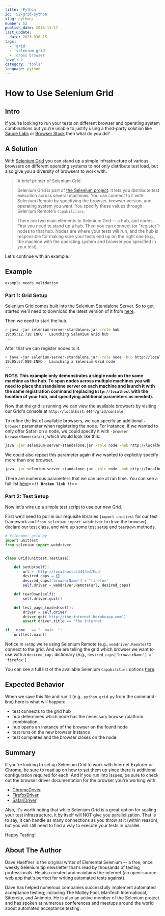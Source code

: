 ```yaml
---
title: 'Python'
id: '52-grid-python'
slug: python/
number: 52
publish_date: 2016-11-17
last_update:
  date: 2023-030-15
tags:
  - 'grid'
  - 'selenium grid'
  - 'cross browser'
level: 2
category: 'tools'
language: python
---
```


# How to Use Selenium Grid

## Intro

If you're looking to run your tests on different browser and operating system combinations but you're unable to justify using a third-party solution like [Sauce Labs](https://saucelabs.com/) or [Browser Stack](http://www.browserstack.com/) then what do you do?

## A Solution

With [Selenium Grid](https://www.selenium.dev/documentation/grid/) you can stand up a simple infrastructure of various browsers on different operating systems to not only distribute test load, but also give you a diversity of browsers to work with.

>A brief primer of Selenium Grid
>
>Selenium Grid is part of [the Selenium project](https://www.selenium.dev/). It lets you distribute test execution across several machines. You can connect to it with Selenium Remote by specifying the browser, browser version, and operating system you want. You specify these values through Selenium Remote's `Capabilities`.
>
>There are two main elements to Selenium Grid -- a hub, and nodes. First you need to stand up a hub. Then you can connect (or "register") nodes to that hub. Nodes are where your tests will run, and the hub is responsible for making sure your tests end up on the right one (e.g., the machine with the operating system and browser you specified in your test).

Let's continue with an example.

##  Example

`example needs validation`

### Part 1: Grid Setup

Selenium Grid comes built into the Selenium Standalone Server. So to get started we'll need to download the latest version of it from [here](https://www.selenium.dev/downloads/).

Then we need to start the hub.

```sh
> java -jar selenium-server-standalone.jar -role hub
19:05:12.718 INFO - Launching Selenium Grid hub
...
```

After that we can register nodes to it.

```sh
> java -jar selenium-server-standalone.jar -role node -hub http://localhost:4444/grid/register
19:05:57.880 INFO - Launching a Selenium Grid node
...
```

__NOTE: This example only demonstrates a single node on the same machine as the hub. To span nodes across multiple machines you will need to place the standalone server on each machine and launch it with the same registration command (replacing `http://localhost` with the location of your hub, and specifying additional parameters as needed).__

Now that the grid is running we can view the available browsers by visiting our Grid's console at `http://localhost:4444/grid/console`.

To refine the list of available browsers, we can specify an additional `-browser` parameter when registering the node. For instance, if we wanted to only offer Safari on a node, we could specify it with `-browser browserName=safari`, which would look like this:

```sh
java -jar selenium-server-standalone.jar -role node -hub http://localhost:4444/grid/register -browser browserName=safari
```

We could also repeat this parameter again if we wanted to explicitly specify more than one browser.

```sh
java -jar selenium-server-standalone.jar -role node -hub http://localhost:4444/grid/register -browser browserName=safari -browser browserName=chrome -browser browserName=firefox
```

There are numerous parameters that we can use at run time. You can see a full list [here](https://github.com/SeleniumHQ/selenium/wiki/Grid2#optional-parameters)==**`!! Broken link !!`**==.

### Part 2: Test Setup

Now let's wire up a simple test script to use our new Grid.

First we'll need to pull in our requisite libraries (`import unittest` for our test framework and `from selenium import webdriver` to drive the browser), declare our test class, and wire up some test `setUp` and `tearDown` methods.

```python
# filename: grid.py
import unittest
from selenium import webdriver


class Grid(unittest.TestCase):

    def setUp(self):
        url = 'http://localhost:4444/wd/hub'
        desired_caps = {}
        desired_caps['browserName'] = 'firefox'
        self.driver = webdriver.Remote(url, desired_caps)

    def tearDown(self):
        self.driver.quit()

    def test_page_loaded(self):
        driver = self.driver
        driver.get('http://the-internet.herokuapp.com')
        assert driver.title == 'The Internet'

if __name__ == "__main__":
    unittest.main()
```

Notice in `setUp` we're using Selenium Remote (e.g., `webdriver.Remote`) to connect to the grid. And we are telling the grid which browser we want to use with a `desired_caps` dictionary (e.g., `desired_caps['browserName'] = 'firefox'`).

You can see a full list of the available Selenium `Capabilities` options [here](https://github.com/SeleniumHQ/selenium/wiki/DesiredCapabilities).

## Expected Behavior

When we save this file and run it (e.g., `python grid.py` from the command-line) here is what will happen:

+ test connects to the grid hub
+ hub determines which node has the necessary browser/platform combination
+ hub opens an instance of the browser on the found node
+ test runs on the new browser instance
+ test completes and the browser closes on the node

## Summary

If you're looking to set up Selenium Grid to work with Internet Explorer or Chrome, be sure to read up on how to set them up since there is additional configuration required for each. And if you run into issues, be sure to check out the browser driver documentation for the browser you're working with:

+ [ChromeDriver](https://chromedriver.chromium.org/)
+ [FirefoxDriver](https://firefox-source-docs.mozilla.org/testing/geckodriver/Support.html)
+ [SafariDriver](https://developer.apple.com/documentation/webkit/about_webdriver_for_safari)

Also, it's worth noting that while Selenium Grid is a great option for scaling your test infrastructure, it by itself will NOT give you parallelization. That is to say, it can handle as many connections as you throw at it (within reason), but you will still need to find a way to execute your tests in parallel.

Happy Testing!

## About The Author

Dave Haeffner is the original writer of Elemental Selenium -- a free, once weekly Selenium tip newsletter that's read by thousands of testing professionals. He also created and maintains the-internet (an open-source web app that's perfect for writing automated tests against).

Dave has helped numerous companies successfully implement automated acceptance testing; including The Motley Fool, ManTech International, Sittercity, and Animoto. He is also an active member of the Selenium project and has spoken at numerous conferences and meetups around the world about automated acceptance testing.

